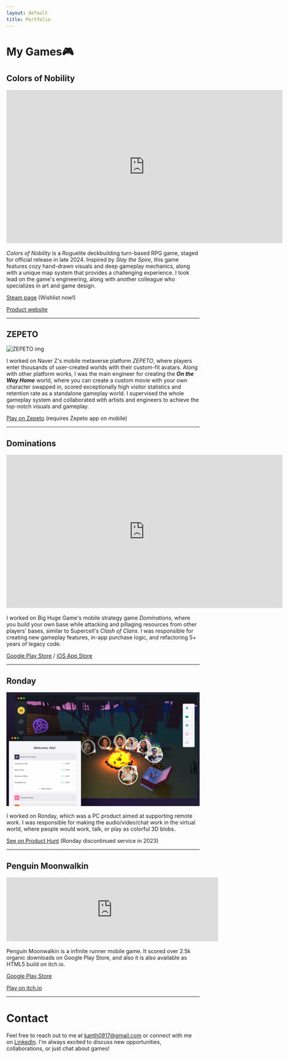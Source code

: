 ```yaml
---
layout: default
title: Portfolio
---
```


# My Games🎮

## **Colors of Nobility**
<!-- YouTube Video Embed -->
<iframe width="720" height="400" src="https://www.youtube.com/embed/pTy8WDOF7ms" frameborder="0" allow="accelerometer; autoplay; clipboard-write; encrypted-media; gyroscope; picture-in-picture" allowfullscreen></iframe>

<!-- **Description:**   -->
*Colors of Nobility* is a Roguelite deckbuilding turn-based RPG game, staged for official release in late 2024. Inspired by *Slay the Spire*, this game features cozy hand-drawn visuals and deep gameplay mechanics, along with a unique map system that provides a challenging experience. I took lead on the game's engineering, along with another colleague who specializes in art and game design.

<a href="https://store.steampowered.com/app/2379370/COLORS_of_NOBILITY/" class="btn" target="_blank">Steam page</a> (Wishlist now!)

<a href="https://www.seamonsterhorse.com/game" class="btn" target="_blank">Product website</a>

---


## **ZEPETO**
![ZEPETO img](https://cf-cdn-studio-zcc.zepeto.me/world-68011/SCREENSHOT/e549ef2963cb4f7baa86325460f27964)

<!-- **Description:**   -->
I worked on Naver Z's mobile metaverse platform *ZEPETO*, where players enter thousands of user-created worlds with their custom-fit avatars. Along with other platform works, I was the main engineer for creating the ***On the Way Home*** world, where you can create a custom movie with your own character swapped in, scored exceptionally high visitor statistics and retention rate as a standalone gameplay world. I supervised the whole gameplay system and collaborated with artists and engineers to achieve the top-notch visuals and gameplay.

<a href="https://web.zepeto.me/en/detail/qVZLe3wK876tTtHvfeJamQr?referrer=copylink_share" class="btn" target="_blank">Play on Zepeto</a> (requires Zepeto app on mobile)

---

## **Dominations**

<!-- YouTube Video Embed -->
<iframe width="720" height="400" src="https://www.youtube.com/embed/mtLosdnb5Wc" frameborder="0" allow="accelerometer; autoplay; clipboard-write; encrypted-media; gyroscope; picture-in-picture" allowfullscreen></iframe>


<!-- **Description:**   -->
I worked on Big Huge Game's mobile strategy game *Dominations*, where you build your own base while attacking and pillaging resources from other players' bases, similar to Supercell's *Clash of Clans*. I was responsible for creating new gameplay features, in-app purchase logic, and refactoring 5+ years of legacy code.

<a href="https://play.google.com/store/apps/details?id=com.nexonm.dominations.adk&hl=en_US" class="btn" target="_blank">Google Play Store</a> / <a href="https://apps.apple.com/us/app/dominations/id922558758" class="btn">iOS App Store</a>


---


## **Ronday**
![Ronday img](/assets/ronday.png)

<!-- **Description:**   -->
I worked on Ronday, which was a PC product aimed at supporting remote work. I was responsible for making the audio/video/chat work in the virtual world, where people would work, talk, or play as colorful 3D blobs.

<a href="https://www.producthunt.com/products/ronday" class="btn" target="_blank">See on Product Hunt</a> (Ronday discontinued service in 2023)

---


## **Penguin Moonwalkin**
<!-- ![Game 4 Placeholder Image](https://www.google.com/images/branding/googlelogo/1x/googlelogo_color_272x92dp.png) -->
<iframe width="552" height="167" frameborder="0" src="https://itch.io/embed/487902"><a href="https://noohgnus.itch.io/penguin-moonwalkin">Penguin Moonwalkin by noohgnus</a></iframe>

<!-- **Description:**   -->
Penguin Moonwalkin is a infinite runner mobile game. It scored over 2.5k organic downloads on Google Play Store, and also it is also available as HTML5 build on itch.io.

<a href="https://play.google.com/store/apps/details?id=com.duckat.zigzagTest1" class="btn" target="_blank">Google Play Store</a>

<a href="https://noohgnus.itch.io/penguin-moonwalkin" class="btn" target="_blank">Play on itch.io</a>



---

# Contact

Feel free to reach out to me at kanth0917@gmail.com or connect with me on <a href="https://www.linkedin.com/in/anthony-sunghoon-kim/" class="btn" target="_blank">LinkedIn</a>. I'm always excited to discuss new opportunities, collaborations, or just chat about games!
